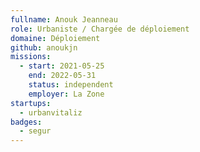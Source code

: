 ```yaml
---
fullname: Anouk Jeanneau
role: Urbaniste / Chargée de déploiement
domaine: Déploiement
github: anoukjn
missions:
  - start: 2021-05-25
    end: 2022-05-31
    status: independent
    employer: La Zone
startups:
  - urbanvitaliz
badges:
  - segur
---
```


